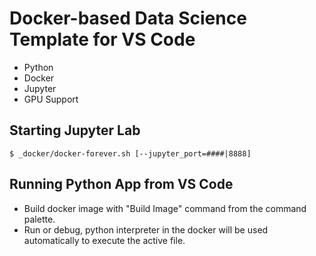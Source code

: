 # Docker-based Data Science Template for VS Code

- Python
- Docker
- Jupyter
- GPU Support

## Starting Jupyter Lab

`$ _docker/docker-forever.sh [--jupyter_port=####|8888]`

## Running Python App from VS Code

- Build docker image with "Build Image" command from the command palette.
- Run or debug, python interpreter in the docker will be used automatically to execute the active file.